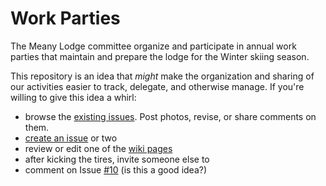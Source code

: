 # Work Parties

The Meany Lodge committee organize and participate in annual work parties that maintain and prepare the lodge for the Winter skiing season.

This repository is an idea that _might_ make the organization and sharing of our activities easier to track, delegate, and otherwise manage. If you're willing to give this idea a whirl:

- browse the [existing issues](https://github.com/MeanyLodge/Committee/issues). Post photos, revise, or share comments on them.
- [create an issue](https://github.com/MeanyLodge/Committee/issues/new) or two
- review or edit one of the [wiki pages](https://github.com/MeanyLodge/Committee/wiki)
- after kicking the tires, invite someone else to
- comment on Issue [#10](https://github.com/MeanyLodge/Committee/issues/10) (is this a good idea?)
